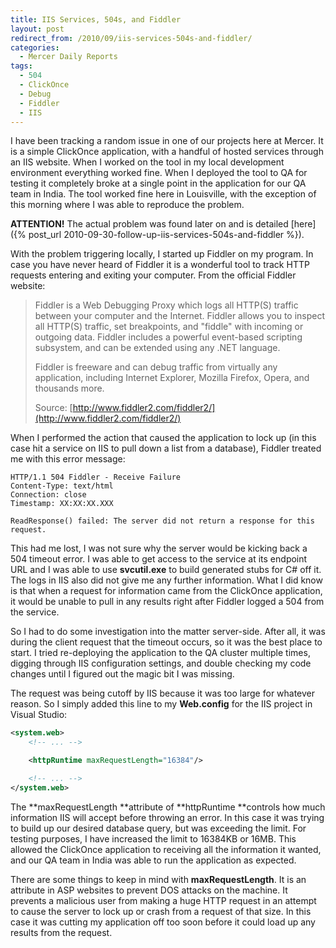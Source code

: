 ```yaml
---
title: IIS Services, 504s, and Fiddler
layout: post
redirect_from: /2010/09/iis-services-504s-and-fiddler/
categories:
  - Mercer Daily Reports
tags:
  - 504
  - ClickOnce
  - Debug
  - Fiddler
  - IIS
---
```


I have been tracking a random issue in one of our projects here at Mercer. It is
a simple ClickOnce application, with a handful of hosted services through an IIS
website. When I worked on the tool in my local development environment
everything worked fine. When I deployed the tool to QA for testing it completely
broke at a single point in the application for our QA team in India. The tool
worked fine here in Louisville, with the exception of this morning where I was
able to reproduce the problem.

**ATTENTION!** The actual problem was found later on and is detailed
[here]({% post_url 2010-09-30-follow-up-iis-services-504s-and-fiddler %}).

With the problem triggering locally, I started up Fiddler on my program. In case
you have never heard of Fiddler it is a wonderful tool to track HTTP requests
entering and exiting your computer. From the official Fiddler website:

> Fiddler is a Web Debugging Proxy which logs all HTTP(S) traffic between your
> computer and the Internet. Fiddler allows you to inspect all HTTP(S) traffic,
> set breakpoints, and "fiddle" with incoming or outgoing data. Fiddler includes
> a powerful event-based scripting subsystem, and can be extended using any .NET
> language.
>
> Fiddler is freeware and can debug traffic from virtually any application,
> including Internet Explorer, Mozilla Firefox, Opera, and thousands more.
>
> Source: [http://www.fiddler2.com/fiddler2/](http://www.fiddler2.com/fiddler2/)

When I performed the action that caused the application to lock up (in this case
hit a service on IIS to pull down a list from a database), Fiddler treated me
with this error message:

```
HTTP/1.1 504 Fiddler - Receive Failure
Content-Type: text/html
Connection: close
Timestamp: XX:XX:XX.XXX

ReadResponse() failed: The server did not return a response for this request.
```

This had me lost, I was not sure why the server would be kicking back a 504
timeout error. I was able to get access to the service at its endpoint URL and I
was able to use **svcutil.exe** to build generated stubs for C# off it. The logs
in IIS also did not give me any further information. What I did know is that
when a request for information came from the ClickOnce application, it would be
unable to pull in any results right after Fiddler logged a 504 from the service.

So I had to do some investigation into the matter server-side. After all, it was
during the client request that the timeout occurs, so it was the best place to
start. I tried re-deploying the application to the QA cluster multiple times,
digging through IIS configuration settings, and double checking my code changes
until I figured out the magic bit I was missing.

The request was being cutoff by IIS because it was too large for whatever
reason. So I simply added this line to my **Web.config** for the IIS project in
Visual Studio:

```xml
<system.web>
    <!-- ... -->

    <httpRuntime maxRequestLength="16384"/>

    <!-- ... -->
</system.web>
```

The **maxRequestLength **attribute of **httpRuntime **controls how much
information IIS will accept before throwing an error. In this case it was trying
to build up our desired database query, but was exceeding the limit. For testing
purposes, I have increased the limit to 16384KB or 16MB. This allowed the
ClickOnce application to receiving all the information it wanted, and our QA
team in India was able to run the application as expected.

There are some things to keep in mind with **maxRequestLength**. It is an
attribute in ASP websites to prevent DOS attacks on the machine. It prevents a
malicious user from making a huge HTTP request in an attempt to cause the server
to lock up or crash from a request of that size. In this case it was cutting my
application off too soon before it could load up any results from the request.
